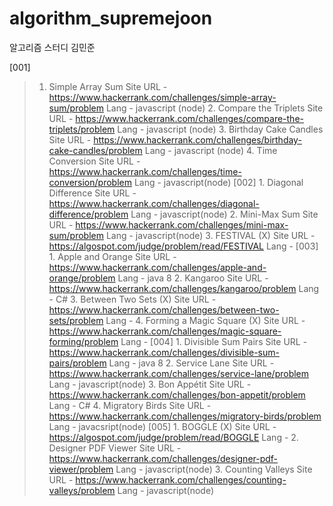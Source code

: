 # algorithm_supremejoon
알고리즘 스터디 김민준

[001]
> 1. Simple Array Sum 
>      Site URL - https://www.hackerrank.com/challenges/simple-array-sum/problem
        Lang     - javascript (node)
    2. Compare the Triplets
        Site URL - https://www.hackerrank.com/challenges/compare-the-triplets/problem
        Lang     - javascript (node)
    3. Birthday Cake Candles
        Site URL - https://www.hackerrank.com/challenges/birthday-cake-candles/problem
        Lang     - javascript (node)
    4. Time Conversion 
        Site URL - https://www.hackerrank.com/challenges/time-conversion/problem
        Lang     - javascript(node)
[002]
    1. Diagonal Difference
        Site URL - https://www.hackerrank.com/challenges/diagonal-difference/problem
        Lang     - javascript(node)
    2. Mini-Max Sum
        Site URL - https://www.hackerrank.com/challenges/mini-max-sum/problem
        Lang     - javascript(node)
    3. FESTIVAL (X)
        Site URL - https://algospot.com/judge/problem/read/FESTIVAL
        Lang     - 
[003]
    1. Apple and Orange
        Site URL - https://www.hackerrank.com/challenges/apple-and-orange/problem
        Lang     - java 8
    2. Kangaroo
        Site URL - https://www.hackerrank.com/challenges/kangaroo/problem
        Lang     - C#
    3.  Between Two Sets (X)
        Site URL - https://www.hackerrank.com/challenges/between-two-sets/problem
        Lang     - 
    4. Forming a Magic Square (X)
        Site URL - https://www.hackerrank.com/challenges/magic-square-forming/problem
        Lang     - 
[004]
    1. Divisible Sum Pairs
        Site URL - https://www.hackerrank.com/challenges/divisible-sum-pairs/problem
        Lang     - java 8
    2. Service Lane
        Site URL - https://www.hackerrank.com/challenges/service-lane/problem
        Lang     - javascript(node)
    3. Bon Appétit
        Site URL - https://www.hackerrank.com/challenges/bon-appetit/problem
        Lang     - C#
    4. Migratory Birds
        Site URL - https://www.hackerrank.com/challenges/migratory-birds/problem
        Lang     - javacsript(node)
[005]
    1. BOGGLE (X)
        Site URL - https://algospot.com/judge/problem/read/BOGGLE
        Lang     - 
    2. Designer PDF Viewer
        Site URL - https://www.hackerrank.com/challenges/designer-pdf-viewer/problem
        Lang     - javascript(node)
    3. Counting Valleys
        Site URL - https://www.hackerrank.com/challenges/counting-valleys/problem
        Lang     - javascript(node)